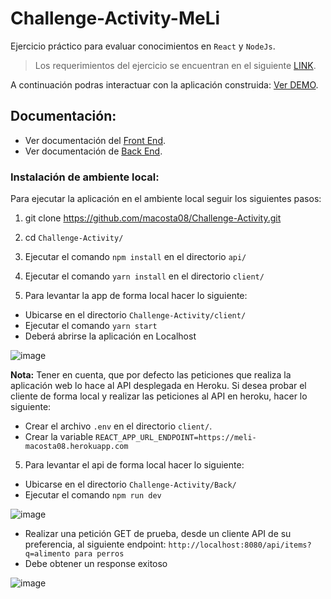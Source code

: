 # Challenge-Activity-MeLi

Ejercicio práctico para evaluar conocimientos en `React` y `NodeJs`.

> Los requerimientos del ejercicio se encuentran en el siguiente [LINK][1].

A continuación podras interactuar con la aplicación construida: [Ver DEMO][2].

## Documentación:

- Ver documentación del [Front End][3].
- Ver documentación de [Back End][4].

### Instalación de ambiente local:

Para ejecutar la aplicación en el ambiente local seguir los siguientes pasos:

1. git clone https://github.com/macosta08/Challenge-Activity.git

2. cd `Challenge-Activity/`

3. Ejecutar el comando `npm install` en el directorio `api/`

4. Ejecutar el comando `yarn install` en el directorio `client/`

5. Para levantar la app de forma local hacer lo siguiente:

- Ubicarse en el directorio `Challenge-Activity/client/`
- Ejecutar el comando `yarn start`
- Deberá abrirse la aplicación en Localhost

![image](https://user-images.githubusercontent.com/70062856/113530779-7d97ea00-958c-11eb-9e03-9e50e59395ae.png)

**Nota:** Tener en cuenta, que por defecto las peticiones que realiza la aplicación web lo hace al API desplegada en Heroku. Si desea probar el cliente de forma local y realizar las peticiones al API en heroku, hacer lo siguiente:

- Crear el archivo `.env` en el directorio `client/`.
- Crear la variable `REACT_APP_URL_ENDPOINT=https://meli-macosta08.herokuapp.com`

5. Para levantar el api de forma local hacer lo siguiente:

- Ubicarse en el directorio `Challenge-Activity/Back/`
- Ejecutar el comando `npm run dev`

![image](https://user-images.githubusercontent.com/70062856/113530621-11b58180-958c-11eb-895f-b26c41cfad1c.png)

- Realizar una petición GET de prueba, desde un cliente API de su preferencia, al siguiente endpoint: `http://localhost:8080/api/items?q=alimento para perros`
- Debe obtener un response exitoso

![image](https://user-images.githubusercontent.com/70062856/113530668-2a259c00-958c-11eb-9418-2fa0d3ec04b4.png)

[1]: https://bit.ly/2IGzCtS
[2]: https://challenge-activity.vercel.app/
[3]: https://github.com/macosta08/Challenge-Activity/tree/master/Front#readme
[4]: https://meli-macosta08.herokuapp.com/doc
